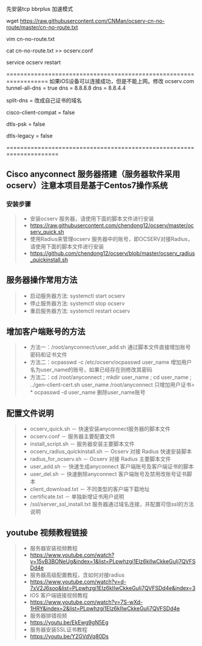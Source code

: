  先安装tcp    bbrplus 加速模式
 
 
 wget  https://raw.githubusercontent.com/CNMan/ocserv-cn-no-route/master/cn-no-route.txt
 
  vim cn-no-route.txt 
  
  cat  cn-no-route.txt >> ocserv.conf
 
 service  ocserv restart
 
 ==================================================================
 如果iOS设备可以连接成功，但是不能上网。修改 ocserv.com
 tunnel-all-dns = true
dns = 8.8.8.8
dns = 8.8.4.4

split-dns = 改成自己证书的域名

cisco-client-compat = false

dtls-psk = false

dtls-legacy = false

=====================================================================







## Cisco anyconnect 服务器搭建（服务器软件采用ocserv）注意本项目是基于Centos7操作系统
### 安装步骤 ###
> * 安装ocserv 服务器，请使用下面的脚本文件进行安装
> * https://raw.githubusercontent.com/chendong12/ocserv/master/ocserv_quick.sh
> * 使用Radius来管理ocserv 服务器中的账号，即OCSERV对接Radius，请使用下面的脚本文件进行安装
> * https://github.com/chendong12/ocserv/blob/master/ocserv_radius_quickinstall.sh
## 服务器操作常用方法 ##
> * 启动服务器方法: systemctl start ocserv
> * 停止服务器方法: systemctl stop ocserv
> * 重启服务器方法: systemctl restart ocserv
## 增加客户端账号的方法
> * 方法一：/root/anyconnect/user_add.sh 通过脚本文件直接增加账号密码和证书文件 
> * 方法二：ocpasswd -c /etc/ocserv/ocpasswd user_name 增加用户名为user_name的账号，如果已经存在则修改其密码
> * 方法二：cd /root/anyconnect ; mkdir user_name ; cd user_name ; ../gen-client-cert.sh user_name /root/anyconnect 只增加用户证书> * ocpasswd -d user_name 删除user_name账号
## 配置文件说明 ##
> * ocserv_quick.sh － 快速安装anyconnect服务器的脚本文件
> * ocserv.conf － 服务器主要配置文件
> * install_script.sh － 服务器安装主要脚本文件
> * ocserv_radius_quickinstall.sh － Ocserv 对接 Radius 快速安装脚本
> * radius_for_ocserv.sh － Ocserv 对接 Radius 主要脚本文件
> * user_add.sh － 快速生成anyconnect 客户端账号及客户端证书的脚本
> * user_del.sh － 快速删除anyconnect 客户端账号及禁用改账号证书脚本
> * client_download.txt － 不同类型的客户端下载地址
> * certificate.txt － 单独新增证书用户说明
> * /ssl/server_ssl_install.txt 服务器通过域名连接，并配置可信ssl的方法说明

## youtube 视频教程链接 ##
> * 服务器安装视频教程
> * https://www.youtube.com/watch?v=15vB3BONeUg&index=1&list=PLpwhzgi1EIz6kIIwCkkeGuIj7QVFSDd4e
> * 服务器高级配置教程，含如何对接radius
> * https://www.youtube.com/watch?v=d-7xV2J6soo&list=PLpwhzgi1EIz6kIIwCkkeGuIj7QVFSDd4e&index=3
> * IOS 客户端链接视频教程
> * https://www.youtube.com/watch?v=7S-wXd-1HRY&index=2&list=PLpwhzgi1EIz6kIIwCkkeGuIj7QVFSDd4e
> * 服务器排错视频
> * https://youtu.be/EkEwg9gN5Eg
> * 服务器安装SSL证书教程
> * https://youtu.be/Y2GVdVq80Ds

